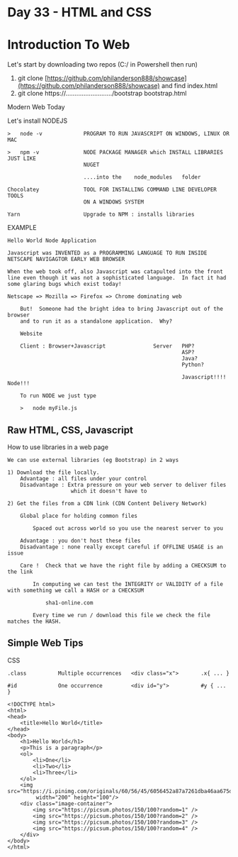 # Day 33 - HTML and CSS

# Introduction To Web

Let's start by downloading two repos (C:/ in Powershell then run)

1. git clone [https://github.com/philanderson888/showcase](https://github.com/philanderson888/showcase) and find index.html
2. git clone https://........................../bootstrap bootstrap.html

Modern Web Today

Let's install NODEJS

```
>   node -v 			PROGRAM TO RUN JAVASCRIPT ON WINDOWS, LINUX OR MAC

>   npm -v 				NODE PACKAGE MANAGER which INSTALL LIBRARIES JUST LIKE
						NUGET 

						....into the 	node_modules   folder

Chocolatey 				TOOL FOR INSTALLING COMMAND LINE DEVELOPER TOOLS
						ON A WINDOWS SYSTEM

Yarn 					Upgrade to NPM : installs libraries
```

EXAMPLE

```
Hello World Node Application

Javascript was INVENTED as a PROGRAMMING LANGUAGE TO RUN INSIDE NETSCAPE NAVIGAGTOR EARLY WEB BROWSER

When the web took off, also Javascript was catapulted into the front line even though it was not a sophisticated language.  In fact it had some glaring bugs which exist today!

Netscape => Mozilla => Firefox => Chrome dominating web

	But!  Someone had the bright idea to bring Javascript out of the browser
	and to run it as a standalone application.  Why?

	Website

	Client : Browser+Javascript               Server   PHP?
													   ASP?
													   Java?
													   Python?

													   Javascript!!!! Node!!!

	To run NODE we just type
	
	>   node myFile.js
```

## Raw HTML, CSS, Javascript

How to use libraries in a web page

```
We can use external libraries (eg Bootstrap) in 2 ways

1) Download the file locally.  
	Advantage : all files under your control
	Disadvantage : Extra pressure on your web server to deliver files
					which it doesn't have to

2) Get the files from a CDN link (CDN Content Delivery Network)

	Global place for holding common files

		Spaced out across world so you use the nearest server to you

	Advantage : you don't host these files
	Disadvantage : none really except careful if OFFLINE USAGE is an issue

	Care !  Check that we have the right file by adding a CHECKSUM to the link  

		In computing we can test the INTEGRITY or VALIDITY of a file with something we call a HASH or a CHECKSUM

			sha1-online.com

		Every time we run / download this file we check the file matches the HASH.
```

## Simple Web Tips

CSS

```
.class  		Multiple occurrences   <div class="x">       .x{ ... }

#id 			One occurrence         <div id="y">          #y { ... }
```

```
<!DOCTYPE html>
<html>
<head>
	<title>Hello World</title>
</head>
<body>
	<h1>Hello World</h1>
	<p>This is a paragraph</p>
	<ol>
		<li>One</li>
		<li>Two</li>
		<li>Three</li>
	</ol>
	<img src="https://i.pinimg.com/originals/60/56/45/6056452a87a7261dba46aa675dfe6fb6.jpg"
		 width="200" height="100"/>
	<div class="image-container">
		<img src="https://picsum.photos/150/100?random=1" />
		<img src="https://picsum.photos/150/100?random=2" />
		<img src="https://picsum.photos/150/100?random=3" />
		<img src="https://picsum.photos/150/100?random=4" />
	</div>
</body>
</html>
```